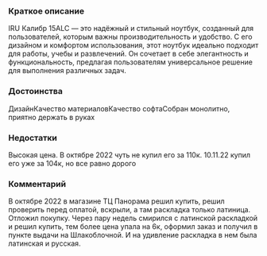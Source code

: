 ### **Краткое описание**
IRU Калибр 15ALC — это надёжный и стильный ноутбук, созданный для пользователей, которым важны производительность и удобство. С его дизайном и комфортом использования, этот ноутбук идеально подходит для работы, учебы и развлечений. Он сочетает в себе элегантность и функциональность, предлагая пользователям универсальное решение для выполнения различных задач.

### **Достоинства**
ДизайнКачество материаловКачество софтаСобран монолитно, приятно держать в руках

### **Недостатки**
Высокая цена. В октябре 2022 чуть не купил его за 110к. 10.11.22 купил его уже за 104к, но все равно дорого

### **Комментарий**
В октябре 2022 в магазине ТЦ Панорама решил купить, решил проверить перед оплатой, вскрыли, а там раскладка только латиница. Отложил покупку. Через пару недель смирился с латинской раскладкой и решил купить, тем более цена упала на 6к, оформил заказ и получил в пункте выдачи на Шлакоблочной. И на удивление раскладка в нем была латинская и русская.
